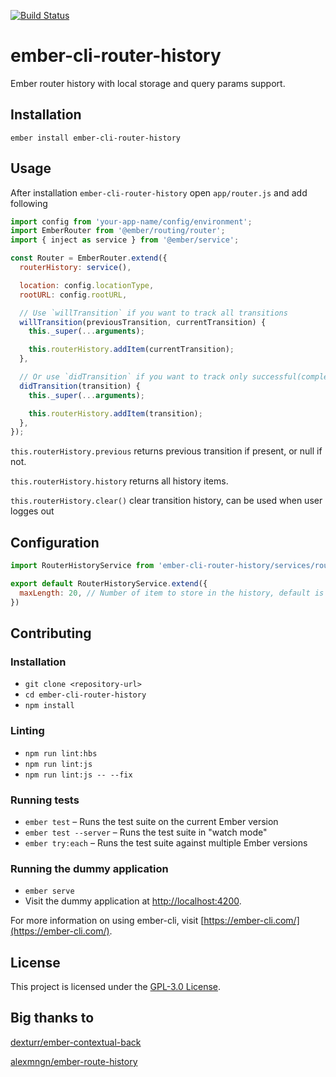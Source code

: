 [![Build Status](https://travis-ci.org/artemgurzhii/ember-cli-router-history.svg?branch=master)](https://travis-ci.org/artemgurzhii/ember-cli-router-history)

ember-cli-router-history
==============================================================================

Ember router history with local storage and query params support.

Installation
------------------------------------------------------------------------------

```
ember install ember-cli-router-history
```


Usage
------------------------------------------------------------------------------
After installation `ember-cli-router-history` open `app/router.js` and add following

```js
import config from 'your-app-name/config/environment';
import EmberRouter from '@ember/routing/router';
import { inject as service } from '@ember/service';

const Router = EmberRouter.extend({
  routerHistory: service(),

  location: config.locationType,
  rootURL: config.rootURL,

  // Use `willTransition` if you want to track all transitions
  willTransition(previousTransition, currentTransition) {
    this._super(...arguments);

    this.routerHistory.addItem(currentTransition);
  },

  // Or use `didTransition` if you want to track only successful(completed/finished) transitions
  didTransition(transition) {
    this._super(...arguments);

    this.routerHistory.addItem(transition);
  },
});
```

`this.routerHistory.previous` returns previous transition if present, or null if not.

`this.routerHistory.history` returns all history items.

`this.routerHistory.clear()` clear transition history, can be used when user logges out


Configuration
------------------------------------------------------------------------------
```js
import RouterHistoryService from 'ember-cli-router-history/services/router-history';

export default RouterHistoryService.extend({
  maxLength: 20, // Number of item to store in the history, default is 10
})
```

Contributing
------------------------------------------------------------------------------

### Installation

* `git clone <repository-url>`
* `cd ember-cli-router-history`
* `npm install`

### Linting

* `npm run lint:hbs`
* `npm run lint:js`
* `npm run lint:js -- --fix`

### Running tests

* `ember test` – Runs the test suite on the current Ember version
* `ember test --server` – Runs the test suite in "watch mode"
* `ember try:each` – Runs the test suite against multiple Ember versions

### Running the dummy application

* `ember serve`
* Visit the dummy application at [http://localhost:4200](http://localhost:4200).

For more information on using ember-cli, visit [https://ember-cli.com/](https://ember-cli.com/).

License
------------------------------------------------------------------------------

This project is licensed under the [GPL-3.0 License](LICENSE).


Big thanks to
------------------------------------------------------------------------------

[dexturr/ember-contextual-back](https://github.com/dexturr/ember-contextual-back)

[alexmngn/ember-route-history](https://github.com/alexmngn/ember-route-history)
